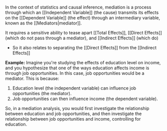 In the context of statistics and causal inference, mediation is a process through which an [[Independent Variable]] (the cause) transmits its effects on the [[Dependent Variable]] (the effect) through an intermediary variable, known as the [[Mediators|mediator]].  

It requires a sensitive ability to tease apart [[Total Effects]], [[Direct Effects]] (which do not pass through a mediator), and [[Indirect Effects]] (which do)
- So it also relates to separating the [[Direct Effects]] from the [[Indirect Effects]]

**Example:**
Imagine you're studying the effects of education level on income, and you hypothesize that one of the ways education affects income is through job opportunities. In this case, job opportunities would be a mediator. This is because:

1. Education level (the independent variable) can influence job opportunities (the mediator).
2. Job opportunities can then influence income (the dependent variable).

So, in a mediation analysis, you would first investigate the relationship between education and job opportunities, and then investigate the relationship between job opportunities and income, controlling for education.
